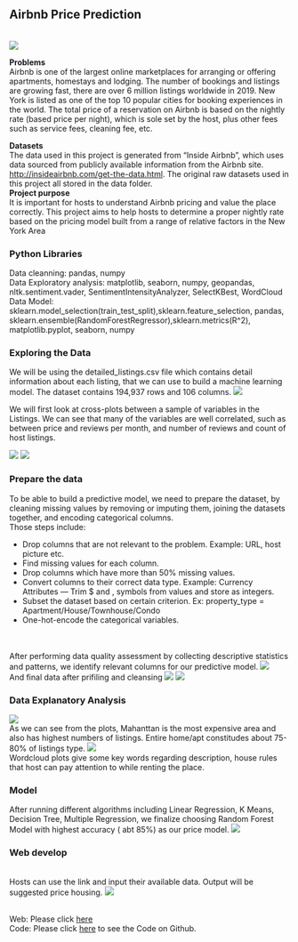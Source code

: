 ## Airbnb Price Prediction
<br>
<img src="images/Airbnb Slide.png"/>

**Problems**
<br>
Airbnb is one of the largest online marketplaces for arranging or offering apartments, homestays 
and lodging. The number of bookings and listings are growing fast, there are over 6 million listings worldwide in 2019. 
New York is listed as one of the top 10 popular cities for booking experiences in the world. The total price of a reservation 
on Airbnb is based on the nightly rate (based price per night), which is sole set by the host, plus other fees such as service fees, 
cleaning fee, etc.

**Datasets**<br>
The data used in this project is generated from “Inside Airbnb”, which uses data sourced from publicly available information from the Airbnb site. http://insideairbnb.com/get-the-data.html. The original raw datasets used in this project all stored in the data folder.<br>
**Project purpose** <br>
It is important for hosts to understand Airbnb pricing and value the place correctly. This project aims to help hosts to determine a proper nightly rate based on the pricing model built from a range of relative factors in the New York Area <br>
### Python Libraries <br>
Data cleanning: pandas, numpy 
<br>
Data Exploratory analysis: matplotlib, seaborn, numpy, geopandas, nltk.sentiment.vader, SentimentIntensityAnalyzer, SelectKBest, WordCloud 
<br>
Data Model: sklearn.model_selection(train_test_split),sklearn.feature_selection, pandas, sklearn.ensemble(RandomForestRegressor),sklearn.metrics(R^2), matplotlib.pyplot, seaborn, numpy

### Exploring the Data

We will be using the detailed_listings.csv file which contains detail information about each listing, that we can use to build a machine learning model. The dataset contains 194,937 rows and 106 columns.
<img src="images/shape.PNG"/>

We will first look at cross-plots between a sample of variables in the Listings. We can see that many of the variables are well correlated, such as between price and reviews per month, and number of reviews and count of host listings.

<img src="images/Relationship between variables 1.png">
<img src="images/Relationship between variables 2.png">

### Prepare the data
To be able to build a predictive model, we need to prepare the dataset, by cleaning missing values by removing or imputing them, joining the datasets together, and encoding categorical columns.<br>
Those steps include:<br>
- Drop columns that are not relevant to the problem. Example: URL, host picture etc.
- Find missing values for each column.
- Drop columns which have more than 50% missing values. 
- Convert columns to their correct data type. Example: Currency Attributes — Trim $ and , symbols from values and store as integers.
- Subset the dataset based on certain criterion. Ex: property_type = Apartment/House/Townhouse/Condo
- One-hot-encode the categorical variables.

<br><br>
After performing data quality assessment by collecting descriptive statistics and patterns, we identify relevant columns for our predictive model.
<img src="images/shap2e.PNG"/>
<br>
And final data after prifiling and cleansing
<img src="images/shape3.PNG"/>
<img src="images/shape4.PNG"/>
### Data Explanatory Analysis
<img src="images/visual.png"/>
<br>
As we can see from the plots, Mahanttan is the most expensive area and also has highest numbers of listings. Entire home/apt constitudes about 75-80% of listings type. 
<img src="images/Presentation1.png"/>
<br>
Wordcloud plots give some key words regarding description, house rules that host can pay attention to while renting the place.

### Model

After running different algorithms including Linear Regression, K Means, Decision Tree, Multiple Regression, we finalize choosing Random Forest Model with highest accuracy ( abt 85%) as our price model.
<img src="images/model.png"/>

### Web develop
<br>
Hosts can use the link and input their available data. Output will be suggested price housing. 
<img src="images/s5.PNG"/>
<br><br>

Web: Please click [here](http://aec4.com/cis9650/airbnb.py) <br>
Code: Please click [here](https://github.com/Janetle-hi/Airbnb-Price-Prediction) to see the Code on Github.
